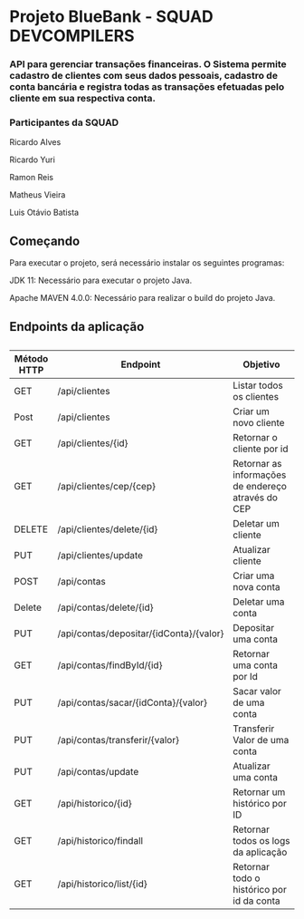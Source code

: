 # Projeto BlueBank - SQUAD DEVCOMPILERS

### API para gerenciar transações financeiras. O Sistema permite cadastro de clientes com seus dados pessoais, cadastro de conta bancária e registra todas as transações efetuadas pelo cliente em sua respectiva conta.


### Participantes da SQUAD


<p> Ricardo Alves </p>
<p> Ricardo Yuri </p>
<p>  Ramon Reis </p>
<p>  Matheus Vieira </p>
<p> Luis Otávio Batista </p>


## Começando
Para executar o projeto, será necessário instalar os seguintes programas:

<p> JDK 11: Necessário para executar o projeto Java. </p>
<p> Apache MAVEN 4.0.0: Necessário para realizar o build do projeto Java. </p>



## Endpoints da aplicação 

<table class="demo">
	<caption></caption>
	<thead>
	<tr>
		<th>Método HTTP
</th>
		<th>Endpoint</th>
		<th>Objetivo</th>
	</tr>
	</thead>
	<tbody>
	<tr>
		<td>GET</td>
		<td>/api/clientes</td>
		<td>Listar todos os clientes</td>
	</tr>
	<tr>
		<td>Post</td>
		<td>/api/clientes</td>
		<td>Criar um novo cliente</td>
	</tr>
	<tr>
		<td>GET</td>
		<td>/api/clientes/{id}</td>
		<td>Retornar o cliente por id</td>
	</tr>
	<tr>
		<td>GET</td>
		<td>/api/clientes/cep/{cep}</td>
		<td>Retornar as informações de endereço através do CEP</td>
	</tr>
	<tr>
		<td>DELETE</td>
		<td>/api/clientes/delete/{id}</td>
		<td>Deletar um cliente</td>
	</tr>
	<tr>
		<td>PUT</td>
		<td>/api/clientes/update</td>
		<td>Atualizar cliente</td>
	</tr>
	<tr>
		<td>POST</td>
		<td>/api/contas</td>
		<td>Criar uma nova conta</td>
	</tr>
	<tr>
		<td>Delete</td>
		<td>/api/contas/delete/{id}</td>
		<td>Deletar uma conta </td>
	</tr>
	<tr>
		<td>PUT</td>
		<td>/api/contas/depositar/{idConta}/{valor}</td>
		<td>Depositar uma conta</td>
	</tr>
	<tr>
		<td>GET</td>
		<td>/api/contas/findById/{id}</td>
		<td>Retornar uma conta por Id</td>
	</tr>
	<tr>
		<td>PUT</td>
		<td>/api/contas/sacar/{idConta}/{valor}</td>
		<td>Sacar valor de uma conta
	</td>
	</tr>
	<tr>
		<td>PUT</td>
		<td>/api/contas/transferir/{valor}</td>
		<td>Transferir Valor de uma conta</td>
	</tr>
	<tr>
		<td>PUT</td>
		<td>/api/contas/update</td>
		<td>Atualizar uma conta</td>
	</tr>
	<tr>
		<td>GET</td>
		<td>/api/historico/{id}</td>
		<td>Retornar um histórico por ID</td>
	</tr>
	<tr>
		<td>GET</td>
		<td>/api/historico/findall</td>
		<td>Retornar todos os logs da aplicação</td>
	</tr>
	<tr>
		<td>GET</td>
		<td>/api/historico/list/{id}</td>
		<td>Retornar todo o histórico por id da conta</td>
	</tr>
	
	
</table>
